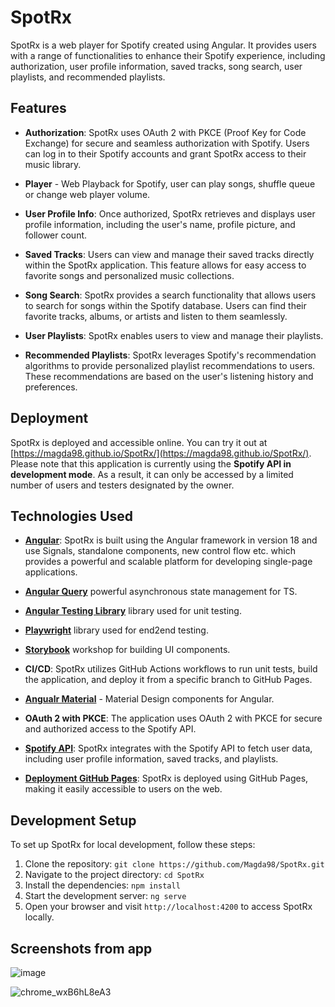 # SpotRx

SpotRx is a web player for Spotify created using Angular. It provides users with a range of functionalities to enhance their Spotify experience, including authorization, user profile information, saved tracks, song search, user playlists, and recommended playlists.

## Features

- **Authorization**: SpotRx uses OAuth 2 with PKCE (Proof Key for Code Exchange) for secure and seamless authorization with Spotify. Users can log in to their Spotify accounts and grant SpotRx access to their music library.

- **Player** - Web Playback for Spotify, user can play songs, shuffle queue or change web player volume.

- **User Profile Info**: Once authorized, SpotRx retrieves and displays user profile information, including the user's name, profile picture, and follower count.

- **Saved Tracks**: Users can view and manage their saved tracks directly within the SpotRx application. This feature allows for easy access to favorite songs and personalized music collections.

- **Song Search**: SpotRx provides a search functionality that allows users to search for songs within the Spotify database. Users can find their favorite tracks, albums, or artists and listen to them seamlessly.

- **User Playlists**: SpotRx enables users to view and manage their playlists.

- **Recommended Playlists**: SpotRx leverages Spotify's recommendation algorithms to provide personalized playlist recommendations to users. These recommendations are based on the user's listening history and preferences.

## Deployment

SpotRx is deployed and accessible online. You can try it out at [https://magda98.github.io/SpotRx/](https://magda98.github.io/SpotRx/). Please note that this application is currently using the **Spotify API in development mode**. As a result, it can only be accessed by a limited number of users and testers designated by the owner.

## Technologies Used

- [**Angular**](https://angular.dev/): SpotRx is built using the Angular framework in version 18 and use Signals, standalone components, new control flow etc. which provides a powerful and scalable platform for developing single-page applications.

- [**Angular Query**](https://tanstack.com/query/v5/docs/framework/angular/overview) powerful asynchronous state management for TS.
- [**Angular Testing Library**](https://testing-library.com/docs/angular-testing-library/intro) library used for unit testing.
- [**Playwright**](https://playwright.dev/) library used for end2end testing.
- [**Storybook**](https://storybook.js.org/) workshop for building UI components.
- **CI/CD**: SpotRx utilizes GitHub Actions workflows to run unit tests, build the application, and deploy it from a specific branch to GitHub Pages.

- [**Angualr Material**](https://material.angular.io/) - Material Design components for Angular.

- **OAuth 2 with PKCE**: The application uses OAuth 2 with PKCE for secure and authorized access to the Spotify API.

- [**Spotify API**](https://developer.spotify.com/documentation/web-api): SpotRx integrates with the Spotify API to fetch user data, including user profile information, saved tracks, and playlists.

- [**Deployment GitHub Pages**](https://pages.github.com/): SpotRx is deployed using GitHub Pages, making it easily accessible to users on the web.

## Development Setup

To set up SpotRx for local development, follow these steps:

1. Clone the repository: `git clone https://github.com/Magda98/SpotRx.git`
2. Navigate to the project directory: `cd SpotRx`
3. Install the dependencies: `npm install`
4. Start the development server: `ng serve`
5. Open your browser and visit `http://localhost:4200` to access SpotRx locally.

## Screenshots from app

![image](https://github.com/Magda98/SpotRx/assets/33430525/9c3aca7f-f350-4f3b-9b0a-17c43665bb84)

![chrome_wxB6hL8eA3](https://github.com/Magda98/SpotRx/assets/33430525/c065fe81-f892-4907-b773-dab52e94b68e)
